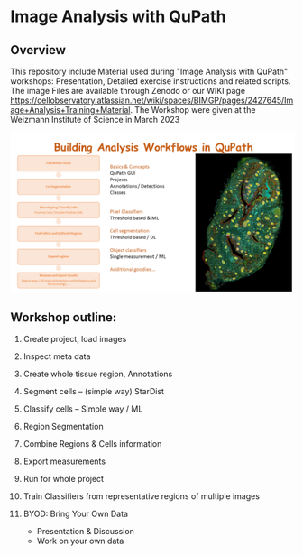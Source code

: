 # Image Analysis with QuPath  

## Overview

This repository include Material used during "Image Analysis with QuPath" workshops: Presentation, Detailed exercise instructions and related scripts. 
The image Files are available through Zenodo or our WIKI page <https://cellobservatory.atlassian.net/wiki/spaces/BIMGP/pages/2427645/Image+Analysis+Training+Material>. 
The Workshop were given at the Weizmann Institute of Science in March 2023 
<p align="center">
<img src="https://github.com/WIS-MICC-CellObservatory/QuPathTutorial/blob/main/WorkshopOverview.png" width="750" title="Overview">
	</p>

## Workshop outline:  

1. Create project, load images
2. Inspect meta data
3. Create whole tissue region, Annotations
4. Segment cells – (simple way) StarDist
5. Classify cells – Simple way / ML 
6. Region Segmentation 
7. Combine Regions & Cells information
8. Export measurements 
9. Run for whole project

10. Train Classifiers from representative regions of multiple images

11. BYOD: Bring Your Own Data
	- Presentation & Discussion
	- Work on your own data 
 
  
